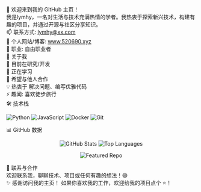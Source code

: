 👋 欢迎来到我的 GitHub 主页！  
我是lymhy，一名对生活与技术充满热情的学者。我热衷于探索新兴技术，构建有趣的项目，并通过开源与社区分享知识。  
📫 联系方式: lymhy@xx.com  
🔗 个人网站/博客: www.520690.xyz    
💼 职业: 自由职业者  
🚀 关于我    
🔭 目前在研究/开发   
🌱 正在学习    
👯 希望与他人合作   
💡 热衷于 解决问题、编写优雅代码  
⚡ 趣闻: 喜欢徒步旅行  
🛠️ 技术栈    

<p align="left">
    <img src="https://img.shields.io/badge/-Python-3776AB?logo=python&logoColor=white" alt="Python">
    <img src="https://img.shields.io/badge/-JavaScript-F7DF1E?logo=javascript&logoColor=black" alt="JavaScript">
    <img src="https://img.shields.io/badge/-Docker-2496ED?logo=docker&logoColor=white" alt="Docker">
    <img src="https://img.shields.io/badge/-Git-F05032?logo=git&logoColor=white" alt="Git">
</p>




📊 GitHub 数据  
<p align="center">
  <img src="https://github-readme-stats.vercel.app/api?username=lymhy&show_icons=true&theme=dracula&count_private=true&hide_border=true" alt="GitHub Stats">
  <img src="https://github-readme-stats.vercel.app/api/top-langs/?username=lymhy&layout=compact&theme=dracula&hide_border=true&langs_count=6" alt="Top Languages">
</p>

<p align="center">
  <img src="https://github-readme-stats.vercel.app/api/pin/?username=lymhy&repo=your-repo-name&theme=dracula&hide_border=true" alt="Featured Repo">
</p>


🤝 联系与合作  
    欢迎联系我，聊聊技术、项目或任何有趣的想法！😄  
✨ 感谢访问我的主页！ 如果你喜欢我的工作，欢迎给我的项目点个 ⭐！  




